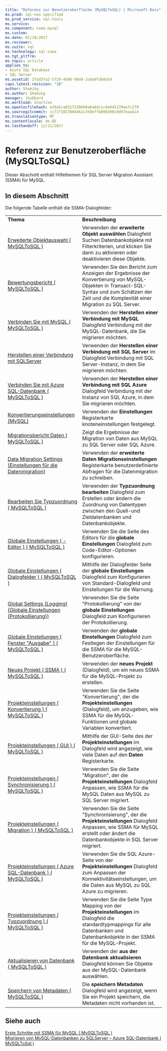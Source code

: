 ```yaml
---
title: "Referenz zur Benutzeroberfläche (MySQLToSQL) | Microsoft Docs"
ms.prod: sql-non-specified
ms.prod_service: sql-tools
ms.service: 
ms.component: ssma-mysql
ms.custom: 
ms.date: 01/19/2017
ms.reviewer: 
ms.suite: sql
ms.technology: sql-ssma
ms.tgt_pltfrm: 
ms.topic: article
applies_to:
- Azure SQL Database
- SQL Server
ms.assetid: 2fad3fa2-5729-4b96-99d4-2c6edfab0a54
caps.latest.revision: "18"
author: Shamikg
ms.author: Shamikg
manager: jhubbard
ms.workload: Inactive
ms.openlocfilehash: e39a5ca8327230660a0a6dc1c0a6d1170ae7c279
ms.sourcegitcommit: cc71f1027884462c359effb898390c8d97eaa414
ms.translationtype: MT
ms.contentlocale: de-DE
ms.lasthandoff: 12/21/2017
---
```

# <a name="user-interface-reference-mysqltosql"></a>Referenz zur Benutzeroberfläche (MySQLToSQL)
Dieser Abschnitt enthält Hilfethemen für SQL Server Migration Assistant (SSMA) für MySQL.  
  
## <a name="in-this-section"></a>In diesem Abschnitt  
Die folgende Tabelle enthält die SSMA-Dialogfelder:  
  
|||  
|-|-|  
|**Thema**|**Beschreibung**|  
|[Erweiterte Objektauswahl &#40; MySQLToSQL &#41;](../../ssma/mysql/advanced-object-selection-mysqltosql.md)|Verwenden der **erweiterte Objekt auswählen** Dialogfeld Suchen Datenbankobjekte mit Filterkriterien, und klicken Sie dann zu aktivieren oder deaktivieren diese Objekte.|  
|[Bewertungsbericht &#40; MySQLToSQL &#41;](../../ssma/mysql/assessment-report-mysqltosql.md)|Verwenden Sie den Bericht zum Anzeigen der Ergebnisse der Konvertierung von MySQL-Objekten in Transact-SQL-Syntax und zum Schätzen der Zeit und die Komplexität einer Migration zu SQL Server.|  
|[Verbinden Sie mit MySQL &#40; MySQLToSQL &#41;](../../ssma/mysql/connect-to-mysql-mysqltosql.md)|Verwenden der **Herstellen einer Verbindung mit MySQL** Dialogfeld Verbindung mit der MySQL-Datenbank, die Sie migrieren möchten.|  
|[Herstellen einer Verbindung mit SQLServer](http://msdn.microsoft.com/en-us/d73abd3a-80df-4293-b973-1723069db049)|Verwenden der **Herstellen einer Verbindung mit SQL Server** im Dialogfeld Verbindung mit SQL Server-Instanz, in dem Sie migrieren möchten.|  
|[Verbinden Sie mit Azure SQL-Datenbank &#40; MySQLToSQL &#41;](../../ssma/mysql/connect-to-azure-sql-db-mysqltosql.md)|Verwenden der **Herstellen einer Verbindung mit SQL Azure** Dialogfeld Verbindung mit der Instanz von SQL Azure, in dem Sie migrieren möchten.|  
|[Konvertierungseinstellungen (MySQL)](http://msdn.microsoft.com/en-us/f551cf6e-1575-4206-9cca-975b5b43a6b8)|Verwenden der **Einstellungen** Registerkarte knoteneinstellungen festgelegt.|  
|[Migrationsbericht Daten &#40; MySQLToSQL &#41;](../../ssma/mysql/data-migration-report-mysqltosql.md)|Zeigt die Ergebnisse der Migration von Daten aus MySQL zu SQL Server oder SQL Azure.|  
|[Data Migration Settings (Einstellungen für die Datenmigration)](http://msdn.microsoft.com/en-us/9c396df4-5676-4f32-9c57-70d4f15f9b7a)|Verwenden der **erweiterte Daten Migrationseinstellungen** Registerkarte benutzerdefinierte Abfragen für die Datenmigration zu schreiben.|  
|[Bearbeiten Sie Typzuordnung &#40; MySQLToSQL &#41;](../../ssma/mysql/edit-type-mapping-mysqltosql.md)|Verwenden der **Typzuordnung bearbeiten** Dialogfeld zum Erstellen oder ändern die Zuordnung von Datentypen zwischen den Quell-und Zieldatenbanken und Datenbankobjekte.|  
|[Globale Einstellungen &#40; -Editor &#41; &#40; MySQLToSQL &#41;](../../ssma/mysql/global-settings-editor-mysqltosql.md)|Verwenden Sie die Seite des Editors für die **globale Einstellungen** Dialogfeld zum Code-Editor-Optionen konfigurieren.|  
|[Globale Einstellungen &#40; Dialogfelder &#41; &#40; MySQLToSQL &#41;](../../ssma/mysql/global-settings-dialogs-mysqltosql.md)|Mithilfe der Dialogfelder Seite der **globale Einstellungen** Dialogfeld zum Konfigurieren von Standard-Dialogfeld und Einstellungen für die Warnung.|  
|[Global Settings (Logging) (Globale Einstellungen (Protokollierung))](http://msdn.microsoft.com/en-us/0d033492-5ec3-473a-8de1-821894ec9518)|Verwenden Sie die Seite "Protokollierung" von der **globale Einstellungen** Dialogfeld zum Konfigurieren der Protokollierung.|  
|[Globale Einstellungen &#40; Fenster "Ausgabe" &#41; &#40; MySQLToSQL &#41;](../../ssma/mysql/global-settings-output-window-mysqltosql.md)|Verwenden der **globale Einstellungen** Dialogfeld zum Festlegen der Einstellungen für die SSMA für die MySQL-Benutzeroberfläche.|  
|[Neues Projekt &#40; SSMA &#41; &#40; MySQLToSQL &#41;](../../ssma/mysql/new-project-ssma-mysqltosql.md)|Verwenden der **neues Projekt** (Dialogfeld), um ein neues SSMA für die MySQL-Projekt zu erstellen.|  
|[Projekteinstellungen &#40; Konvertierung &#41; &#40; MySQLToSQL &#41;](../../ssma/mysql/project-settings-conversion-mysqltosql.md)|Verwenden Sie die Seite "Konvertierung", der die **Projekteinstellungen** (Dialogfeld), um anzugeben, wie SSMA für die MySQL-Funktionen und globale Variablen konvertiert.|  
|[Projekteinstellungen &#40; GUI &#41;  &#40; MySQLToSQL &#41;](../../ssma/mysql/project-settings-gui-mysqltosql.md)|Mithilfe der GUI-Seite des der **Projekteinstellungen** im Dialogfeld wird angezeigt, wie viele Daten auf den **Daten** Registerkarte.|  
|[Projekteinstellungen &#40; Synchronisierung &#41; &#40; MySQLToSQL &#41;](../../ssma/mysql/project-settings-synchronization-mysqltosql.md)|Verwenden Sie die Seite "Migration", der die **Projekteinstellungen** Dialogfeld Anpassen, wie SSMA für die MySQL Daten aus MySQL zu SQL Server migriert.|  
|[Projekteinstellungen &#40; Migration &#41; &#40; MySQLToSQL &#41;](../../ssma/mysql/project-settings-migration-mysqltosql.md)|Verwenden Sie die Seite "Synchronisierung", der die **Projekteinstellungen** Dialogfeld Anpassen, wie SSMA für MySQL erstellt oder ändert die Datenbankobjekte in SQL Server migriert.|  
|[Projekteinstellungen &#40; Azure SQL-Datenbank &#41; &#40; MySQLToSQL &#41;](../../ssma/mysql/project-settings-azure-sql-db-mysqltosql.md)|Verwenden Sie die SQL Azure-Seite von der **Projekteinstellungen** Dialogfeld zum Anpassen der Konnektivitätseinstellungen, um die Daten aus MySQL zu SQL Azure zu migrieren.|  
|[Projekteinstellungen &#40; Typzuordnung &#41; &#40; MySQLToSQL &#41;](../../ssma/mysql/project-settings-type-mapping-mysqltosql.md)|Verwenden Sie die Seite Type Mapping von der **Projekteinstellungen** im Dialogfeld die standardtypmappings für alle Datenbanken und Datenbankobjekte in der SSMA für die MySQL-Projekt.|  
|[Aktualisieren von Datenbank &#40; MySQLToSQL &#41;](../../ssma/mysql/refresh-from-database-mysqltosql.md)|Verwenden der **aus der Datenbank aktualisieren** Dialogfeld können Sie Objekte aus der MySQL-Datenbank auswählen.|  
|[Speichern von Metadaten &#40; MySQLToSQL &#41;](../../ssma/mysql/save-metadata-mysqltosql.md)|Die **speichern Metadaten** Dialogfeld wird angezeigt, wenn Sie ein Projekt speichern, die Metadaten nicht vorhanden ist.|  
  
## <a name="see-also"></a>Siehe auch  
[Erste Schritte mit SSMA für MySQL &#40; MySQLToSQL &#41;](../../ssma/mysql/getting-started-with-ssma-for-mysql-mysqltosql.md)  
[Migrieren von MySQL-Datenbanken zu SQLServer – Azure SQL-Datenbank &#40; MySQLToSql &#41;](../../ssma/mysql/migrating-mysql-databases-to-sql-server-azure-sql-db-mysqltosql.md)  
  
